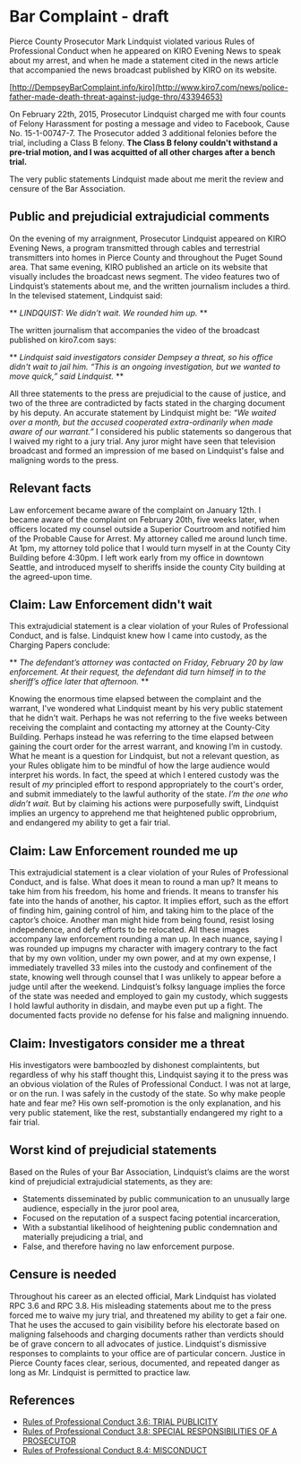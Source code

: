 # Bar Complaint - draft

Pierce County Prosecutor Mark Lindquist violated various Rules 
of Professional Conduct when he appeared on KIRO Evening News to 
speak about my arrest, and when he made a statement cited
in the news article that accompanied the news broadcast 
published by KIRO on its website.

[http://DempseyBarComplaint.info/kiro](http://www.kiro7.com/news/police-father-made-death-threat-against-judge-thro/43394653)

On February 22th, 2015, Prosecutor Lindquist charged me 
with four counts of Felony Harassment for posting a message 
and video to Facebook, Cause No. 15-1-00747-7.
The Prosecutor added 3 additional felonies before the 
trial, including a Class B felony.
**The Class B felony couldn't withstand a pre-trial motion, 
and I was acquitted of all other charges after a bench 
trial.**

The very public statements Lindquist made about me merit the 
review and censure of the Bar Association.

## Public and prejudicial extrajudicial comments

On the evening of my arraignment, Prosecutor Lindquist 
appeared on KIRO Evening News, a program transmitted 
through cables and terrestrial transmitters into homes in 
Pierce County and throughout the Puget Sound area. That 
same evening, KIRO published an article on its website 
that visually includes the broadcast news segment. The 
video features two of Lindquist’s statements about me, and 
the written journalism includes a third. In the televised 
statement, Lindquist said:

** *LINDQUIST: We didn’t wait. We rounded him up.* **

The written journalism that accompanies the video of the 
broadcast published on kiro7.com says:

** *Lindquist said investigators consider Dempsey a threat, 
so his office didn't wait to jail him. “This is an ongoing 
investigation, but we wanted to move quick,” said 
Lindquist.* **

All three statements to the press are prejudicial to the cause 
of justice, and two of the three are contradicted by facts 
stated in the charging document by his deputy.
An accurate statement by Lindquist might be: *“We waited over 
a month, but the accused cooperated extra-ordinarily when 
made aware of our warrant.”*
I considered his public statements so dangerous that I 
waived my right to a jury trial. Any juror might have seen 
that television broadcast and formed an impression of me 
based on Lindquist's false and maligning words to the press.

## Relevant facts

Law enforcement became aware of the complaint on January 
12th. I became aware of the complaint on February 20th, 
five weeks later, when officers located my counsel outside 
a Superior Courtroom and notified him of the Probable Cause 
for Arrest. My attorney called me around lunch time. At 
1pm, my attorney told police that I would turn myself in 
at the County City Building before 4:30pm. I left work 
early from my office in downtown Seattle, and introduced 
myself to sheriffs inside the county City building at the 
agreed-upon time.

## Claim: Law Enforcement didn't wait

This extrajudicial statement is a clear violation of your Rules 
of Professional Conduct, and is false.
Lindquist knew how I came into 
custody, as the Charging Papers conclude:

** *The defendant’s attorney was contacted on Friday, 
February 20 by law enforcement. At their request, the 
defendant did turn himself in to the sheriff’s office later 
that afternoon.* **

Knowing the enormous time elapsed between the complaint and 
the warrant, I've wondered what Lindquist meant by his very 
public statement that he didn't wait. Perhaps he was not 
referring to the five weeks between receiving the complaint 
and contacting my attorney at the County-City Building. 
Perhaps instead he was referring to the time elapsed 
between gaining the court order for the arrest warrant, and 
knowing I’m in custody. What he meant is a question for 
Lindquist, but not a relevant question, as your Rules 
obligate him to be mindful of how the large audience would 
interpret his words. In fact, the speed at which I entered 
custody was the result of *my* principled effort to 
respond appropriately to the court's order, and submit 
immediately to the lawful authority of the state. *I’m the 
one who didn’t wait.* But by claiming his actions were 
purposefully swift, Lindquist implies an urgency to 
apprehend me that heightened public opprobrium, and endangered 
my ability to get a fair trial.

## Claim: Law Enforcement rounded me up

This extrajudicial statement is a clear violation of your Rules 
of Professional Conduct, and is false.
What does it mean to round a man up? It means to take him 
from his freedom, his home and friends. It means to 
transfer his fate into the hands of another, his captor. It 
implies effort, such as the effort of finding him, gaining 
control of him, and taking him to the place of the captor’s 
choice. Another man might hide from being found, resist 
losing independence, and defy efforts to be relocated. All 
these images accompany law enforcement rounding a man up. 
In each nuance, saying I was rounded up impugns my 
character with imagery contrary to the fact that by 
my own volition, under my own power, and at my own expense, 
I immediately travelled 33 miles into the custody and 
confinement of the state, knowing well through counsel that 
I was unlikely to appear before a judge until after the weekend. 
Lindquist’s folksy language implies the force of the state 
was needed and employed to gain my custody, which suggests 
I hold lawful authority in disdain, and maybe even put up a 
fight. The documented facts provide no defense for his
false and maligning innuendo.

## Claim: Investigators consider me a threat

His investigators were bamboozled by dishonest complaintents,
but regardless of why his staff thought this, Lindquist saying 
it to the press was an obvious violation of the Rules of 
Professional Conduct.
I was not at large, or on the run. I 
was safely in the custody of the state. So why make people 
hate and fear me? His own self-promotion is the only 
explanation, and his very public statement, like the rest, 
substantially endangered my right to a fair trial.

## Worst kind of prejudicial statements

Based on the Rules of your Bar Association, 
Lindquist’s claims are the worst kind of prejudicial extrajudicial
statements, as they are:

 + Statements disseminated by public communication to an 
unusually large audience, especially in the juror pool area,
 + Focused on the reputation of a suspect facing potential 
incarceration,
 + With a substantial likelihood of heightening public 
condemnation and materially prejudicing a trial, and
 + False, and therefore having no law enforcement purpose.

## Censure is needed

Throughout his career as an elected official, Mark 
Lindquist has violated RPC 3.6 and RPC 3.8. His misleading 
statements about me to the press forced me to waive my jury 
trial, and threatened my ability to get a fair one. That he 
uses the accused to gain visibility before his electorate 
based on maligning falsehoods and charging documents rather 
than verdicts should be of grave concern to all advocates 
of justice. Lindquist's dismissive responses to complaints to your office
are of particular concern. Justice in Pierce 
County faces clear, serious, documented, and repeated 
danger as long as Mr. Lindquist is permitted to practice 
law.

## References

* [Rules of Professional Conduct 3.6: TRIAL PUBLICITY](rpc36.html)
* [Rules of Professional Conduct 3.8: SPECIAL RESPONSIBILITIES OF A PROSECUTOR](rpc38.html)
* [Rules of Professional Conduct 8.4: MISCONDUCT](rpc84.html)


